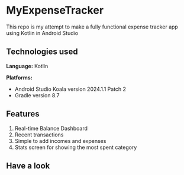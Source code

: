 ﻿# MyExpenseTracker
This repo is my attempt to make a fully functional expense tracker app using Kotlin in Android Studio

## Technologies used
**Language:** Kotlin

**Platforms:** 
- Android Studio Koala version 2024.1.1 Patch 2
- Gradle version 8.7

## Features
1. Real-time Balance Dashboard
2. Recent transactions
3. Simple to add incomes and expenses
4. Stats screen for showing the most spent category

## Have a look
